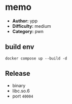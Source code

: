 # memo

- **Author:** ypp
- **Difficulty:** medium
- **Category:** pwn

## build env 
`docker compose up --build -d`

## Release
- binary
- libc.so.6
- port `40004`
